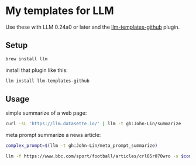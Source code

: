 # My templates for LLM
Use these with LLM 0.24a0 or later and the [llm-templates-github](https://github.com/simonw/llm-templates-github) plugin.

## Setup

```bash
brew install llm
```

install that plugin like this:

```bash
llm install llm-templates-github
```

## Usage

simple summarize of a web page:

```bash
curl -sL 'https://llm.datasette.io/' | llm -t gh:John-Lin/summarize
```

meta prompt summarize a news article:

```bash
complex_prompt=$(llm -t gh:John-Lin/meta_prompt_summarize)

llm -f https://www.bbc.com/sport/football/articles/crl05r070wro -s $complex_prompt
```
